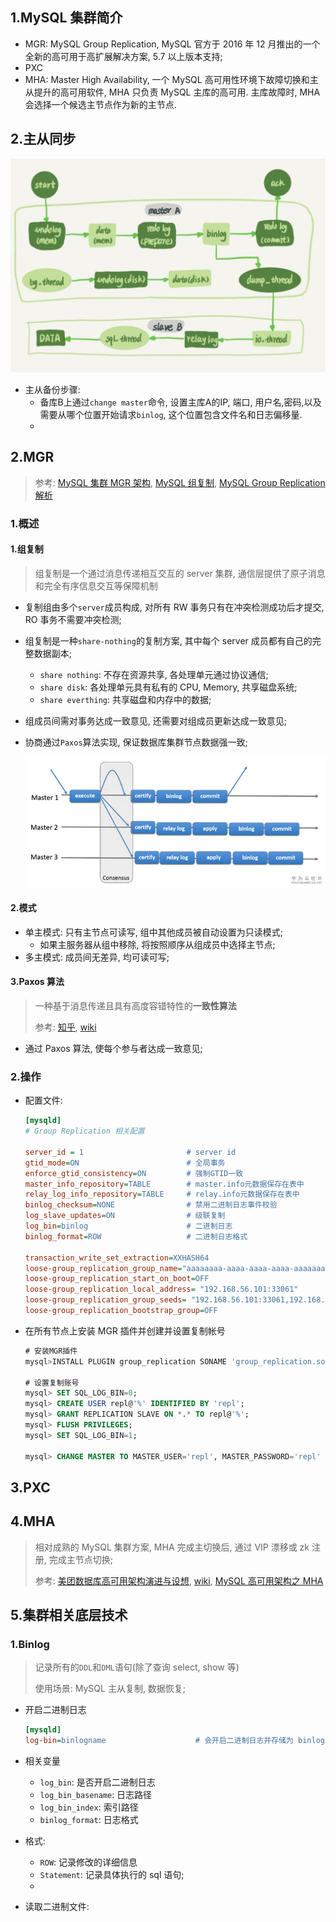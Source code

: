 ## 1.MySQL 集群简介

- MGR: MySQL Group Replication, MySQL 官方于 2016 年 12 月推出的一个全新的高可用于高扩展解决方案, 5.7 以上版本支持;
- PXC
- MHA: Master High Availability, 一个 MySQL 高可用性环境下故障切换和主从提升的高可用软件, MHA 只负责 MySQL 主库的高可用. 主库故障时, MHA 会选择一个候选主节点作为新的主节点.

## 2.主从同步

![主从同步](./image/主从同步.jpg)

- 主从备份步骤:
    - 备库B上通过`change master`命令, 设置主库A的IP, 端口, 用户名,密码,以及需要从哪个位置开始请求`binlog`, 这个位置包含文件名和日志偏移量.
    - 

## 2.MGR

> 参考: [MySQL 集群 MGR 架构](<[https://www.93bok.com/MySQL%E9%9B%86%E7%BE%A4MGR%E6%9E%B6%E6%9E%84for%E5%8D%95%E4%B8%BB%E6%A8%A1%E5%BC%8F/](https://www.93bok.com/MySQL集群MGR架构for单主模式/)>), [MySQL 组复制](https://dev.mysql.com/doc/refman/5.7/en/group-replication.html), [MySQL Group Replication 解析](https://bbs.huaweicloud.com/blogs/115356)

### 1.概述

#### 1.组复制

> 组复制是一个通过消息传递相互交互的 server 集群, 通信层提供了原子消息和完全有序信息交互等保障机制

- 复制组由多个`server`成员构成, 对所有 RW 事务只有在冲突检测成功后才提交, RO 事务不需要冲突检测;

- 组复制是一种`share-nothing`的复制方案, 其中每个 server 成员都有自己的完整数据副本;

  - `share nothing`: 不存在资源共享, 各处理单元通过协议通信;
  - `share disk`: 各处理单元具有私有的 CPU, Memory, 共享磁盘系统;
  - `share everthing`: 共享磁盘和内存中的数据;

- 组成员间需对事务达成一致意见, 还需要对组成员更新达成一致意见;

- 协商通过`Paxos`算法实现, 保证数据库集群节点数据强一致;

  ![MGR](./image/mgr.png)

#### 2.模式

- 单主模式: 只有主节点可读写, 组中其他成员被自动设置为只读模式;
  - 如果主服务器从组中移除, 将按照顺序从组成员中选择主节点;
- 多主模式: 成员间无差异, 均可读可写;

#### 3.Paxos 算法

> 一种基于消息传递且具有高度容错特性的**一致性算法**
>
> 参考: [知乎](https://www.zhihu.com/question/19787937), [wiki](<[https://zh.wikipedia.org/wiki/Paxos%E7%AE%97%E6%B3%95](https://zh.wikipedia.org/wiki/Paxos算法)>)

- 通过 Paxos 算法, 使每个参与者达成一致意见;

### 2.操作

- 配置文件:

  ```ini
  [mysqld]
  # Group Replication 相关配置

  server_id = 1                       # server id
  gtid_mode=ON                        # 全局事务
  enforce_gtid_consistency=ON         # 强制GTID一致
  master_info_repository=TABLE        # master.info元数据保存在表中
  relay_log_info_repository=TABLE     # relay.info元数据保存在表中
  binlog_checksum=NONE                # 禁用二进制日志事件校验
  log_slave_updates=ON                # 级联复制
  log_bin=binlog                      # 二进制日志
  binlog_format=ROW                   # 二进制日志格式

  transaction_write_set_extraction=XXHASH64
  loose-group_replication_group_name="aaaaaaaa-aaaa-aaaa-aaaa-aaaaaaaaaaaa" # 组名
  loose-group_replication_start_on_boot=OFF                                 # server启动时, 不自动启动组复制
  loose-group_replication_local_address= "192.168.56.101:33061"             # 本机的组传入连接
  loose-group_replication_group_seeds= "192.168.56.101:33061,192.168.56.102:33061,192.168.56.103:33061"          # 组成员
  loose-group_replication_bootstrap_group=OFF                               # 不启用引导组
  ```

- 在所有节点上安装 MGR 插件并创建并设置复制帐号

  ```sql
  # 安装MGR插件
  mysql>INSTALL PLUGIN group_replication SONAME 'group_replication.so';

  # 设置复制账号
  mysql> SET SQL_LOG_BIN=0;
  mysql> CREATE USER repl@'%' IDENTIFIED BY 'repl';
  mysql> GRANT REPLICATION SLAVE ON *.* TO repl@'%';
  mysql> FLUSH PRIVILEGES;
  mysql> SET SQL_LOG_BIN=1;

  mysql> CHANGE MASTER TO MASTER_USER='repl', MASTER_PASSWORD='repl' FOR CHANNEL 'group_replication_recovery';
  ```

## 3.PXC

## 4.MHA

> 相对成熟的 MySQL 集群方案, MHA 完成主切换后, 通过 VIP 漂移或 zk 注册, 完成主节点切换;
>
> 参考: [美团数据库高可用架构演进与设想](https://tech.meituan.com/2017/06/29/database-availability-architecture.html), [wiki](https://github.com/yoshinorim/mha4mysql-manager/wiki/Overview), [MySQL 高可用架构之 MHA](https://www.cnblogs.com/gomysql/p/3675429.html)

## 5.集群相关底层技术

### 1.Binlog

> 记录所有的`DDL`和`DML`语句(除了查询 select, show 等)
>
> 使用场景: MySQL 主从复制, 数据恢复;

- 开启二进制日志

  ```ini
  [mysqld]
  log-bin=binlogname                    # 会开启二进制日志并存储为 binlogname.00000x 文件
  ```

- 相关变量

  - `log_bin`: 是否开启二进制日志
  - `log_bin_basename`: 日志路径
  - `log_bin_index`: 索引路径
  - `binlog_format`: 日志格式

- 格式:

  - `ROW`: 记录修改的详细信息
  - `Statement`: 记录具体执行的 sql 语句;
  -

- 读取二进制文件:
